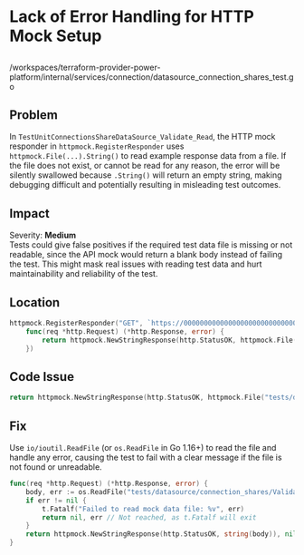 # Lack of Error Handling for HTTP Mock Setup

##

/workspaces/terraform-provider-power-platform/internal/services/connection/datasource_connection_shares_test.go

## Problem

In `TestUnitConnectionsShareDataSource_Validate_Read`, the HTTP mock responder in `httpmock.RegisterResponder` uses `httpmock.File(...).String()` to read example response data from a file. If the file does not exist, or cannot be read for any reason, the error will be silently swallowed because `.String()` will return an empty string, making debugging difficult and potentially resulting in misleading test outcomes.

## Impact

Severity: **Medium**  
Tests could give false positives if the required test data file is missing or not readable, since the API mock would return a blank body instead of failing the test. This might mask real issues with reading test data and hurt maintainability and reliability of the test.

## Location

```go
httpmock.RegisterResponder("GET", `https://000000000000000000000000000000.01.environment.api.powerplatform.com/connectivity/connectors/shared_commondataserviceforapps/connections/00000000-0000-0000-0000-000000000002/permissions?%24filter=environment+eq+%2700000000-0000-0000-0000-000000000001%27&api-version=1`,
    func(req *http.Request) (*http.Response, error) {
        return httpmock.NewStringResponse(http.StatusOK, httpmock.File("tests/datasource/connection_shares/Validate_Read/get_connection_shares.json").String()), nil
    })
```

## Code Issue

```go
return httpmock.NewStringResponse(http.StatusOK, httpmock.File("tests/datasource/connection_shares/Validate_Read/get_connection_shares.json").String()), nil
```

## Fix

Use `io/ioutil.ReadFile` (or `os.ReadFile` in Go 1.16+) to read the file and handle any error, causing the test to fail with a clear message if the file is not found or unreadable.

```go
func(req *http.Request) (*http.Response, error) {
    body, err := os.ReadFile("tests/datasource/connection_shares/Validate_Read/get_connection_shares.json")
    if err != nil {
        t.Fatalf("Failed to read mock data file: %v", err)
        return nil, err // Not reached, as t.Fatalf will exit
    }
    return httpmock.NewStringResponse(http.StatusOK, string(body)), nil
}
```

